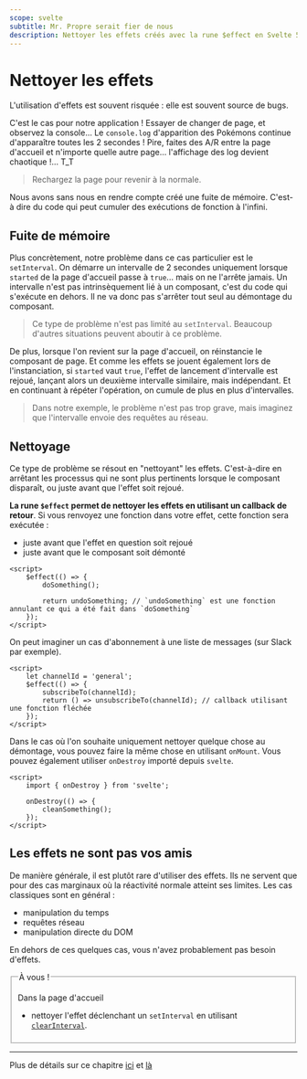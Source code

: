 ```yaml
---
scope: svelte
subtitle: Mr. Propre serait fier de nous
description: Nettoyer les effets créés avec la rune $effect en Svelte 5
---
```


# Nettoyer les effets

L'utilisation d'effets est souvent risquée : elle est souvent source de bugs.

C'est le cas pour notre application ! Essayer de changer de page, et observez la console... Le
`console.log` d'apparition des Pokémons continue d'apparaître toutes les 2 secondes ! Pire, faites
des A/R entre la page d'accueil et n'importe quelle autre page... l'affichage des log devient
chaotique !... T_T

> Rechargez la page pour revenir à la normale.

Nous avons sans nous en rendre compte créé une fuite de mémoire. C'est-à dire du code qui peut
cumuler des exécutions de fonction à l'infini.

## Fuite de mémoire

Plus concrètement, notre problème dans ce cas particulier est le `setInterval`. On démarre un
intervalle de 2 secondes uniquement lorsque `started` de la page d'accueil passe à `true`... mais on
ne l'arrête jamais. Un intervalle n'est pas intrinsèquement lié à un composant, c'est du code qui
s'exécute en dehors. Il ne va donc pas s'arrêter tout seul au démontage du composant.

> Ce type de problème n'est pas limité au `setInterval`. Beaucoup d'autres situations peuvent
> aboutir à ce problème.

De plus, lorsque l'on revient sur la page d'accueil, on réinstancie le composant de page. Et comme
les effets se jouent également lors de l'instanciation, si `started` vaut `true`, l'effet de
lancement d'intervalle est rejoué, lançant alors un deuxième intervalle similaire, mais indépendant.
Et en continuant à répéter l'opération, on cumule de plus en plus d'intervalles.

> Dans notre exemple, le problème n'est pas trop grave, mais imaginez que l'intervalle envoie des
> requêtes au réseau.

## Nettoyage

Ce type de problème se résout en "nettoyant" les effets. C'est-à-dire en arrêtant les processus qui
ne sont plus pertinents lorsque le composant disparaît, ou juste avant que l'effet soit rejoué.

**La rune `$effect` permet de nettoyer les effets en utilisant un callback de retour**. Si vous
renvoyez une fonction dans votre effet, cette fonction sera exécutée :

- juste avant que l'effet en question soit rejoué
- juste avant que le composant soit démonté

```svelte
<script>
	$effect(() => {
		doSomething();

		return undoSomething; // `undoSomething` est une fonction annulant ce qui a été fait dans `doSomething`
	});
</script>
```

On peut imaginer un cas d'abonnement à une liste de messages (sur Slack par exemple).

```svelte
<script>
	let channelId = 'general';
	$effect(() => {
		subscribeTo(channelId);
		return () => unsubscribeTo(channelId); // callback utilisant une fonction fléchée
	});
</script>
```

Dans le cas où l'on souhaite uniquement nettoyer quelque chose au démontage, vous pouvez faire la
même chose en utilisant `onMount`. Vous pouvez également utiliser `onDestroy` importé depuis
`svelte`.

```svelte
<script>
	import { onDestroy } from 'svelte';

	onDestroy(() => {
		cleanSomething();
	});
</script>
```

## Les effets ne sont pas vos amis

De manière générale, il est plutôt rare d'utiliser des effets. Ils ne servent que pour des cas
marginaux où la réactivité normale atteint ses limites. Les cas classiques sont en général :

- manipulation du temps
- requêtes réseau
- manipulation directe du DOM

En dehors de ces quelques cas, vous n'avez probablement pas besoin d'effets.

<fieldset class='task'>
<legend>À vous !</legend>

Dans la page d'accueil

- nettoyer l'effet déclenchant un `setInterval` en utilisant
  [`clearInterval`](https://developer.mozilla.org/fr/docs/Web/API/clearInterval).

</fieldset>

---

Plus de détails sur ce chapitre [ici](https://svelte-5-preview.vercel.app/docs/runes#$effect) et
[là](https://svelte-5-preview.vercel.app/docs/runes#$effect-when-not-to-use-$effect)
